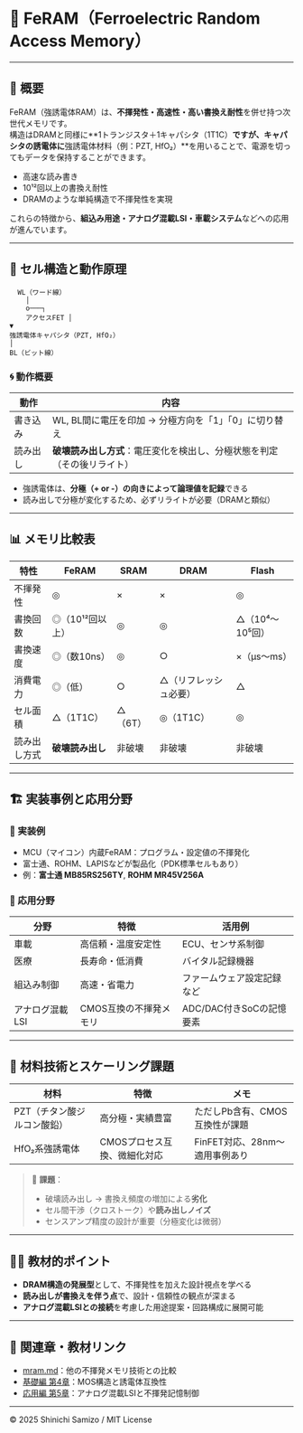 # 🔋 FeRAM（Ferroelectric Random Access Memory）

---

## 📘 概要

FeRAM（強誘電体RAM）は、**不揮発性・高速性・高い書換え耐性**を併せ持つ次世代メモリです。  
構造はDRAMと同様に**1トランジスタ＋1キャパシタ（1T1C）**ですが、キャパシタの誘電体に**強誘電体材料（例：PZT, HfO₂）**を用いることで、電源を切ってもデータを保持することができます。

- 高速な読み書き
- 10¹²回以上の書換え耐性
- DRAMのような単純構造で不揮発性を実現

これらの特徴から、**組込み用途・アナログ混載LSI・車載システム**などへの応用が進んでいます。

---

## 🔧 セル構造と動作原理

```
  WL（ワード線）
    │
    o───┐
    アクセスFET │
▼
強誘電体キャパシタ（PZT, HfO₂）
│
BL（ビット線）
```

### 🌀 動作概要

| 動作 | 内容 |
|------|------|
| 書き込み | WL, BL間に電圧を印加 → 分極方向を「1」「0」に切り替え |
| 読み出し | **破壊読み出し方式**：電圧変化を検出し、分極状態を判定（その後リライト） |

- 強誘電体は、**分極（+ or -）の向きによって論理値を記録**できる
- 読み出しで分極が変化するため、必ずリライトが必要（DRAMと類似）

---

## 📊 メモリ比較表

| 特性 | FeRAM | SRAM | DRAM | Flash |
|------|-------|------|------|--------|
| 不揮発性 | ◎ | × | × | ◎ |
| 書換回数 | ◎（10¹²回以上） | ◎ | ◎ | △（10⁴〜10⁵回） |
| 書換速度 | ◎（数10ns） | ◎ | ○ | ×（µs〜ms） |
| 消費電力 | ◎（低） | ○ | △（リフレッシュ必要） | △ |
| セル面積 | △（1T1C） | △（6T） | ◎（1T1C） | ◎ |
| 読み出し方式 | **破壊読み出し** | 非破壊 | 非破壊 | 非破壊 |

---

## 🏗 実装事例と応用分野

### 🔧 実装例

- MCU（マイコン）内蔵FeRAM：プログラム・設定値の不揮発化
- 富士通、ROHM、LAPISなどが製品化（PDK標準セルもあり）
- 例：**富士通 MB85RS256TY**, **ROHM MR45V256A**

### 🎯 応用分野

| 分野 | 特徴 | 活用例 |
|------|------|--------|
| 車載 | 高信頼・温度安定性 | ECU、センサ系制御 |
| 医療 | 長寿命・低消費 | バイタル記録機器 |
| 組込み制御 | 高速・省電力 | ファームウェア設定記録など |
| アナログ混載LSI | CMOS互換の不揮発メモリ | ADC/DAC付きSoCの記憶要素 |

---

## 🔬 材料技術とスケーリング課題

| 材料 | 特徴 | メモ |
|--------|-------|------|
| PZT（チタン酸ジルコン酸鉛） | 高分極・実績豊富 | ただしPb含有、CMOS互換性が課題 |
| HfO₂系強誘電体 | CMOSプロセス互換、微細化対応 | FinFET対応、28nm〜適用事例あり |

> 🚧 **課題**：  
> - 破壊読み出し → 書換え頻度の増加による**劣化**
> - セル間干渉（クロストーク）や**読み出しノイズ**
> - センスアンプ精度の設計が重要（分極変化は微弱）

---

## 🧑‍🏫 教材的ポイント

- **DRAM構造の発展型**として、不揮発性を加えた設計視点を学べる
- **読み出しが書換えを伴う点**で、設計・信頼性の観点が深まる
- **アナログ混載LSIとの接続**を考慮した用途提案・回路構成に展開可能

---

## 🔗 関連章・教材リンク

- [mram.md](./mram.md)：他の不揮発メモリ技術との比較  
- [基礎編 第4章](../chapter4_mos_characteristics/)：MOS構造と誘電体互換性  
- [応用編 第5章](../d_chapter5_analog_mixed_signal/)：アナログ混載LSIと不揮発記憶制御  

---

© 2025 Shinichi Samizo / MIT License
